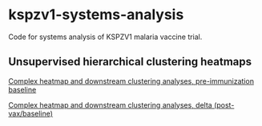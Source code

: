# kspzv1-systems-analysis
Code for systems analysis of KSPZV1 malaria vaccine trial.

## Unsupervised hierarchical clustering heatmaps
[Complex heatmap and downstream clustering analyses, pre-immunization baseline](https://tranlab.github.io/kspzv1-systems-analysis/PfSPZ-Complex-Heatmaps-Baseline.html)

[Complex heatmap and downstream clustering analyses, delta (post-vax/baseline)](https://tranlab.github.io/kspzv1-systems-analysis/PfSPZ-Complex-Heatmaps-Delta.html)
